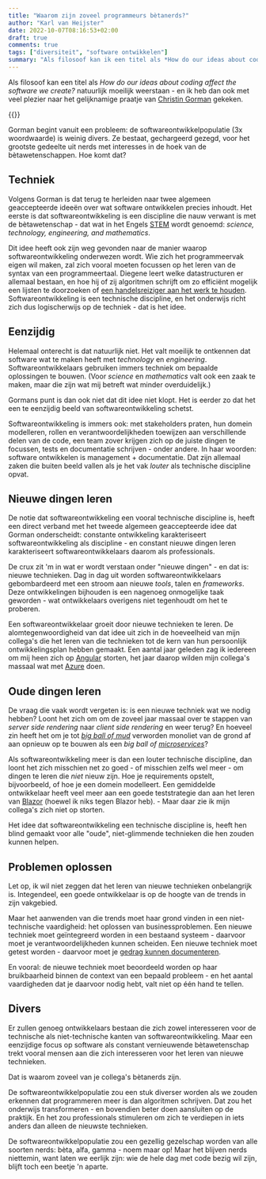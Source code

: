 ```yaml
---
title: "Waarom zijn zoveel programmeurs bètanerds?"
author: "Karl van Heijster"
date: 2022-10-07T08:16:53+02:00
draft: true
comments: true
tags: ["diversiteit", "software ontwikkelen"]
summary: "Als filosoof kan ik een titel als *How do our ideas about coding affect the software we create?* natuurlijk moeilijk weerstaan - en ik heb dan ook met veel plezier naar het gelijknamige praatje van Christin Gorman gekeken. Gorman begint vanuit een probleem: de softwareontwikkelpopulatie (3x woordwaarde) is weinig divers. Ze bestaat, gechargeerd gezegd, voor het grootste gedeelte uit nerds met interesses in de hoek van de bètawetenschappen. Hoe komt dat?"
---
```


Als filosoof kan een titel als *How do our ideas about coding affect the software we create?* natuurlijk moeilijk weerstaan - en ik heb dan ook met veel plezier naar het gelijknamige praatje van [Christin Gorman](https://www.linkedin.com/in/christin-gorman-2321aa1/) gekeken.


{{<youtube id="sSee-aDjtmw" title="Keynote: How do our ideas about coding affect the software we create?">}}
<br>


Gorman begint vanuit een probleem: de softwareontwikkelpopulatie (3x woordwaarde) is weinig divers. Ze bestaat, gechargeerd gezegd, voor het grootste gedeelte uit nerds met interesses in de hoek van de bètawetenschappen. Hoe komt dat? 


## Techniek


Volgens Gorman is dat terug te herleiden naar twee algemeen geaccepteerde ideeën over wat software ontwikkelen precies inhoudt. Het eerste is dat softwareontwikkeling is een discipline die nauw verwant is met de bètawetenschap - dat wat in het Engels [STEM](https://en.wikipedia.org/wiki/Science,_technology,_engineering,_and_mathematics) wordt genoemd: *science, technology, engineering, and mathematics*.


Dit idee heeft ook zijn weg gevonden naar de manier waarop softwareontwikkeling onderwezen wordt. Wie zich het programmeervak eigen wil maken, zal zich vooral moeten focussen op het leren van de syntax van een programmeertaal. Diegene leert welke datastructuren er allemaal bestaan, en hoe hij of zij algoritmen schrijft om zo efficiënt mogelijk een lijsten te doorzoeken of [een handelsreiziger aan het werk te houden](https://en.wikipedia.org/wiki/Travelling_salesman_problem). Softwareontwikkeling is een technische discipline, en het onderwijs richt zich dus logischerwijs op de techniek - dat is het idee.


## Eenzijdig


Helemaal onterecht is dat natuurlijk niet. Het valt moeilijk te ontkennen dat software wat te maken heeft met *technology* en *engineering*. Softwareontwikkelaars gebruiken immers techniek om bepaalde oplossingen te bouwen. (Voor *science* en *mathematics* valt ook een zaak te maken, maar die zijn wat mij betreft wat minder overduidelijk.) 


Gormans punt is dan ook niet dat dit idee niet klopt. Het is eerder zo dat het een te eenzijdig beeld van softwareontwikkeling schetst.


Softwareontwikkeling is immers ook: met stakeholders praten, hun domein modelleren, rollen en verantwoordelijkheden toewijzen aan verschillende delen van de code, een team zover krijgen zich op de juiste dingen te focussen, tests en documentatie schrijven - onder andere. In haar woorden: software ontwikkelen is management + documentatie. Dat zijn allemaal zaken die buiten beeld vallen als je het vak *louter* als technische discipline opvat.


## Nieuwe dingen leren


De notie dat softwareontwikkeling een vooral technische discipline is, heeft een direct verband met het tweede algemeen geaccepteerde idee dat Gorman onderscheidt: constante ontwikkeling karakteriseert softwareontwikkeling als discipline - en constant nieuwe dingen leren karakteriseert softwareontwikkelaars daarom als professionals.


De crux zit 'm in wat er wordt verstaan onder "nieuwe dingen" - en dat is: nieuwe technieken. Dag in dag uit worden softwareontwikkelaars gebombardeerd met een stroom aan nieuwe *tools*, talen en *frameworks*. Deze ontwikkelingen bijhouden is een nagenoeg onmogelijke taak geworden - wat ontwikkelaars overigens niet tegenhoudt om het te proberen.


Een softwareontwikkelaar groeit door nieuwe technieken te leren. De alomtegenwoordigheid van dat idee uit zich in de hoeveelheid van mijn collega's die het leren van die technieken tot de kern van hun persoonlijk ontwikkelingsplan hebben gemaakt. Een aantal jaar geleden zag ik iedereen om mij heen zich op [Angular](https://angular.io/) storten, het jaar daarop wilden mijn collega's massaal wat met [Azure](https://azure.microsoft.com/nl-nl/) doen.


## Oude dingen leren


De vraag die vaak wordt vergeten is: is een nieuwe techniek wat we nodig hebben? Loont het zich om om de zoveel jaar massaal over te stappen van *server side rendering* naar *client side rendering* en weer terug? En hoeveel zin heeft het om je tot [*big ball of mud*](https://en.wikipedia.org/wiki/Big_ball_of_mud) verworden monoliet van de grond af aan opnieuw op te bouwen als een *big ball of [microservices](https://microservices.io/)*?


Als softwareontwikkeling meer is dan een louter technische discipline, dan loont het zich misschien net zo goed - of misschien zelfs wel meer - om dingen te leren die *niet* nieuw zijn. Hoe je requirements opstelt, bijvoorbeeld, of hoe je een domein modelleert. Een gemiddelde ontwikkelaar heeft veel meer aan een goede teststrategie dan aan het leren van [Blazor](https://dotnet.microsoft.com/en-us/apps/aspnet/web-apps/blazor) (hoewel ik niks tegen Blazor heb). - Maar daar zie ik mijn collega's zich niet op storten.


Het idee dat softwareontwikkeling een technische discipline is, heeft hen blind gemaakt voor alle "oude", niet-glimmende technieken die hen zouden kunnen helpen.


## Problemen oplossen


Let op, ik wil niet zeggen dat het leren van nieuwe technieken onbelangrijk is. Integendeel, een goede ontwikkelaar is op de hoogte van de trends in zijn vakgebied.


Maar het aanwenden van die trends moet haar grond vinden in een niet-technische vaardigheid: het oplossen van businessproblemen. Een nieuwe techniek moet geïntegreerd worden in een bestaand systeem - daarvoor moet je verantwoordelijkheden kunnen scheiden. Een nieuwe techniek moet getest worden - daarvoor moet je [gedrag kunnen documenteren](/blog/22/09/tests-als-documentatie/). 


En vooral: de nieuwe techniek moet beoordeeld worden op haar bruikbaarheid binnen de context van een bepaald probleem - en het aantal vaardigheden dat je daarvoor nodig hebt, valt niet op één hand te tellen.


## Divers


Er zullen genoeg ontwikkelaars bestaan die zich zowel interesseren voor de technische als niet-technische kanten van softwareontwikkeling. Maar een eenzijdige focus op software als constant vernieuwende bètawetenschap trekt vooral mensen aan die zich interesseren voor het leren van nieuwe technieken. 


Dat is waarom zoveel van je collega's bètanerds zijn.


De softwareontwikkelpopulatie zou een stuk diverser worden als we zouden erkennen dat programmeren meer is dan algoritmen schrijven. Dat zou het onderwijs transformeren - en bovendien beter doen aansluiten op de praktijk. En het zou professionals stimuleren om zich te verdiepen in iets anders dan alleen de nieuwste technieken. 


De softwareontwikkelpopulatie zou een gezellig gezelschap worden van alle soorten nerds: bèta, alfa, gamma - noem maar op! Maar het blijven nerds niettemin, want laten we eerlijk zijn: wie de hele dag met code bezig wil zijn, blijft toch een beetje 'n aparte.
